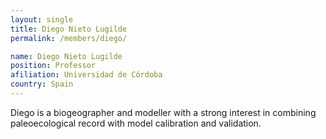 ```yaml
---
layout: single
title: Diego Nieto Lugilde
permalink: /members/diego/

name: Diego Nieto Lugilde
position: Professor
afiliation: Universidad de Córdoba
country: Spain
---
```

Diego is a biogeographer and modeller with a strong interest in combining paleoecological record with model calibration and validation.
